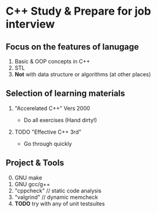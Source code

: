 # C++ Study & Prepare for job interview

## Focus on the features of lanugage
1. Basic & OOP concepts in C++
2. STL
3. **Not** with data structure or algorithms (at other places)

## Selection of learning materials
1. "Accerelated C++" Vers 2000
   - Do all exercises (Hand dirty!)
   
2. TODO "Effective C++ 3rd"
   - Go through quickly

## Project & Tools
0. GNU make
1. GNU gcc/g++
2. "cppcheck" // static code analysis
3. "valgrind" // dynamic memcheck
4. **TODO** try with any of unit testsuites









   
